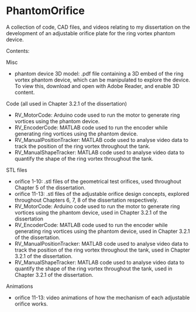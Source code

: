 # PhantomOrifice
A collection of code, CAD files, and videos relating to my dissertation on the development of an adjustable orifice plate for the ring vortex phantom device.


Contents:

Misc
- phantom device 3D model: .pdf file containing a 3D embed of the ring vortex phantom device, which can be manipulated to explore the device. To view this, download and open with Adobe Reader, and enable 3D content.

Code (all used in Chapter 3.2.1 of the dissertation)
- RV_MotorCode: Arduino code used to run the motor to generate ring vortices using the phantom device.
- RV_EncoderCode: MATLAB code used to run the encoder while generating ring vortices using the phantom device.
- RV_ManualPositionTracker: MATLAB code used to analyse video data to track the position of the ring vortex throughout the tank.
- RV_ManualShapeTracker: MATLAB code used to analyse video data to quantify the shape of the ring vortex throughout the tank.

STL files
- orifice 1-10: .stl files of the geometrical test orifices, used throughout Chapter 5 of the dissertation.
- orifice 11-13: .stl files of the adjustable orifice design concepts, explored throughout Chapters 6, 7, 8 of the dissertation respectively.
- RV_MotorCode: Arduino code used to run the motor to generate ring vortices using the phantom device, used in Chapter 3.2.1 of the dissertation
- RV_EncoderCode: MATLAB code used to run the encoder while generating ring vortices using the phantom device, used in Chapter 3.2.1 of the dissertation.
- RV_ManualPositionTracker: MATLAB code used to analyse video data to track the position of the ring vortex throughout the tank, used in Chapter 3.2.1 of the dissertation.
- RV_ManualShapeTracker: MATLAB code used to analyse video data to quantify the shape of the ring vortex throughout the tank, used in Chapter 3.2.1 of the dissertation.

Animations
- orifice 11-13: video animations of how the mechanism of each adjustable orifice works.
